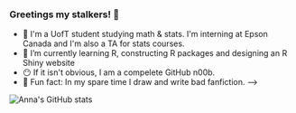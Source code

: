 ### Greetings my stalkers! 👋
- :blue_heart: I'm a UofT student studying math & stats. I'm interning at Epson Canada and I'm also a TA for stats courses.
- :purple_heart: I’m currently learning R, constructing R packages and designing an R Shiny website
- :no_mouth: If it isn't obvious, I am a compelete GitHub n00b.
- :shit: Fun fact: In my spare time I draw and write bad fanfiction. 
-->

![Anna's GitHub stats](https://github-readme-stats.vercel.app/api?username=annahuynhly&show_icons=true&theme=tokyonight)
